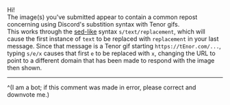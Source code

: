 Hi!  
The image(s) you've submitted appear to contain a common repost concerning using Discord's substition syntax with Tenor gifs.  
This works through the [sed-like](https://en.wikipedia.org/wiki/Sed) syntax `s/text/replacement`, which will cause the first instance of `text` to be replaced with `replacement` in your last message. Since that message is a Tenor gif starting `https://tEnor.com/...`, typing `s/e/x` causes that first `e` to be replaced with `x`, changing the URL to point to a different domain that has been made to respond with the image then shown.

- - -

^(I am a bot; if this comment was made in error, please correct and downvote me.)
